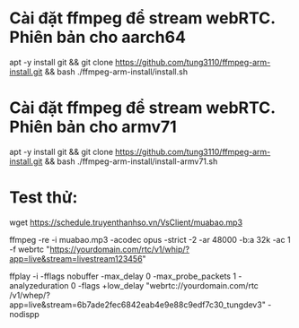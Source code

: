 # Cài đặt ffmpeg để stream webRTC. Phiên bản cho aarch64

   apt -y install git && git clone https://github.com/tung3110/ffmpeg-arm-install.git && bash ./ffmpeg-arm-install/install.sh
   
# Cài đặt ffmpeg để stream webRTC. Phiên bản cho armv71

   apt -y install git && git clone https://github.com/tung3110/ffmpeg-arm-install.git && bash ./ffmpeg-arm-install/install-armv71.sh   
   
# Test thử:
   
   wget https://schedule.truyenthanhso.vn/VsClient/muabao.mp3

   ffmpeg -re -i muabao.mp3 -acodec opus -strict -2 -ar 48000 -b:a 32k -ac 1 -f webrtc "https://yourdomain.com/rtc/v1/whip/?app=live&stream=livestream123456"

   ffplay -i -fflags nobuffer -max_delay 0 -max_probe_packets 1 -analyzeduration 0 -flags +low_delay "webrtc://yourdomain.com/rtc
/v1/whep/?app=live&stream=6b7ade2fec6842eab4e9e88c9edf7c30_tungdev3" -nodispp 

